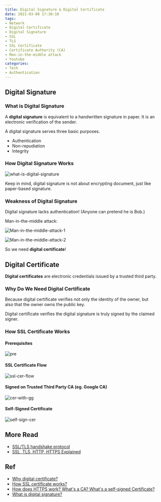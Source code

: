 ```yaml
---
title: Digital Signature & Digital Certificate
date: 2021-03-08 17:38:18
tags:
- Network
- Digital Certificate
- Digital Signature
- SSL
- TLS
- SSL Certificate
- Certificate Authority (CA)
- Man-in-the-middle attack
- Youtube
categories:
- Tech
- Authentication
---
```


## Digital Signature

### What is Digital Signature

A **digital signature** is equivalent to a handwritten signature in paper. It is an electronic verification of the sender.

A digital signature serves three basic purposes.
    
* Authentication
* Non-repudiation
* Integrity

### How Digital Signature Works

![what-is-digital-signature](/images/tech/authentication/digital-signature-and-digital-certificate/what-is-digital-signature.png)

Keep in mind, digital signature is not about encrypting document, just like paper-based signature.

### Weakness of Digital Signature
Digital signature lacks authentication! (Anyone can pretend he is Bob.)

Man-in-the-middle attack:

![Man-in-the-middle-attack-1](/images/tech/authentication/digital-signature-and-digital-certificate/Man-in-the-middle-attack-1.png)

![Man-in-the-middle-attack-2](/images/tech/authentication/digital-signature-and-digital-certificate/Man-in-the-middle-attack-2.png)

So we need **digital certificate**!

## Digital Certificate

**Digital certificates** are electronic credentials issued by a trusted third party.

### Why Do We Need Digital Certificate

Because digital certificate verifies not only the identity of the owner, but also that the owner owns the public key.

Digital certificate verifies the digital signature is truly signed by the claimed signer.

### How SSL Certificate Works

#### Prerequisites
![pre](/images/tech/authentication/digital-signature-and-digital-certificate/pre.png)

#### SSL Certificate Flow
![ssl-cer-flow](/images/tech/authentication/digital-signature-and-digital-certificate/ssl-cer-flow.png)

#### Signed on Trusted Third Party CA (eg. Google CA)
![cer-with-gg](/images/tech/authentication/digital-signature-and-digital-certificate/cer-with-gg.png)

#### Self-Signed Certificate
![self-sign-cer](/images/tech/authentication/digital-signature-and-digital-certificate/self-sign-cer.png)


## More Read
* [SSL/TLS handshake protocol](/2021/03/08/tech/authentication/ssl-tls-protocol)
* [SSL, TLS, HTTP, HTTPS Explained](/2021/03/08/tech/authentication/http-https-ssl-tls)

## Ref
* [Why digital certificate?](https://www.youtube.com/watch?v=UbMlPIgzTxc)
* [How SSL certificate works?](https://www.youtube.com/watch?v=33VYnE7Bzpk)
* [How does HTTPS work? What's a CA? What's a self-signed Certificate?](https://www.youtube.com/watch?v=T4Df5_cojAs)
* [What is digital signature?](https://www.youtube.com/watch?v=TmA2QWSLSPg)
